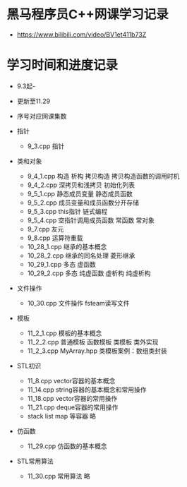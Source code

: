 # 黑马程序员C++网课学习记录
* https://www.bilibili.com/video/BV1et411b73Z

# 学习时间和进度记录
* 9.3起-
* 更新至11.29
* 序号对应网课集数
  
* 指针
  * 9_3.cpp 指针
  
* 类和对象
  * 9_4_1.cpp 构造 析构 拷贝构造 拷贝构造函数的调用时机
  * 9_4_2.cpp 深拷贝和浅拷贝 初始化列表
  * 9_5_1.cpp 静态成员变量 静态成员函数
  * 9_5_2.cpp 成员变量和成员函数分开存储
  * 9_5_3.cpp this指针 链式编程
  * 9_5_4.cpp 空指针调用成员函数 常函数 常对象
  * 9_7.cpp 友元
  * 9_8.cpp 运算符重载
  * 10_28_1.cpp 继承的基本概念
  * 10_28_2.cpp 继承的同名处理 菱形继承
  * 10_29_1.cpp 多态 虚函数
  * 10_29_2.cpp 多态 纯虚函数 虚析构 纯虚析构

* 文件操作
  * 10_30.cpp 文件操作 fsteam读写文件

* 模板
  * 11_2_1.cpp 模板的基本概念
  * 11_2_2.cpp 普通模板 函数模板 类模板 类外实现
  * 11_2_3.cpp MyArray.hpp 类模板案例：数组类封装

* STL初识
  * 11_8.cpp vector容器的基本概念
  * 11_14.cpp string容器的基本概念和常用操作
  * 11_18.cpp vector容器的常用操作
  * 11_21.cpp deque容器的常用操作
  * stack list map 等容器 略

* 仿函数
  * 11_29.cpp 仿函数的基本概念

* STL常用算法
  * 11_30.cpp 常用算法 略